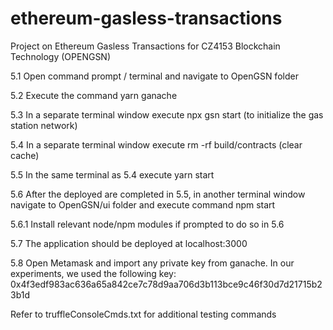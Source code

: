 # ethereum-gasless-transactions
Project on Ethereum Gasless Transactions for CZ4153 Blockchain Technology (OPENGSN)


5.1 Open command prompt / terminal and navigate to OpenGSN folder 

5.2 Execute the command yarn ganache  

5.3 In a separate terminal window execute npx gsn start (to initialize the gas station network) 

5.4 In a separate terminal window execute rm -rf build/contracts (clear cache) 

5.5 In the same terminal as 5.4 execute yarn start 

5.6 After the deployed are completed in 5.5, in another terminal window navigate to OpenGSN/ui folder and execute command npm start 

5.6.1 Install relevant node/npm modules if prompted to do so in 5.6 

5.7 The application should be deployed at localhost:3000 

5.8 Open Metamask and import any private key from ganache. In our experiments, we used the following key: 0x4f3edf983ac636a65a842ce7c78d9aa706d3b113bce9c46f30d7d21715b23b1d 


Refer to truffleConsoleCmds.txt for additional testing commands

